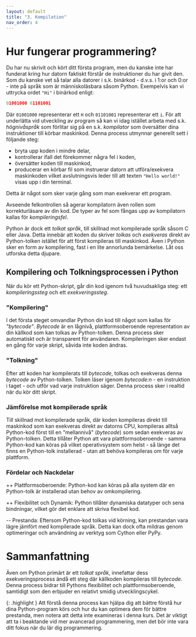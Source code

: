 ```yaml
---
layout: default
title: "3. Kompilation"
nav_order: 4
---
```


# Hur fungerar programmering?
Du har nu skrivit och kört ditt första program, men du kanske inte har funderat kring hur datorn faktiskt förstår de instruktioner du har givit den. Som du kanske vet så talar alla datorer i s.k. binärkod - d.v.s. i 1:or och 0:or - inte på språk som är människoläsbara såsom Python. Exempelvis kan vi uttrycka ordet `"Hi"` i binärkod enligt:

```python
01001000 01101001
```
Där `01001000` representerar ett `H` och `01101001` representerar ett `i`. För att underlätta vid utveckling av program så kan vi idag istället arbeta med s.k. _högnivåspråk_ som förlitar sig på en s.k. _kompilator_ som översätter dina instruktioner till körbar maskinkod. Denna process utmynnar generellt sett i följande steg:
* bryta upp koden i mindre delar, 
* kontrollerar ifall det förekommer några fel i koden, 
* översätter koden till maskinkod, 
* producerar en körbar fil som instruerar datorn att utföra/exekvera maskinkoden vilket avslutningsvis leder till att texten `"Hello world!"` visas upp i din terminal.

Detta är något som sker varje gång som man exekverar ett program.

Avseende felkontrollen så agerar kompilatorn även rollen som korrekturläsare av din kod. De typer av fel som fångas upp av kompilatorn kallas för _kompileringsfel_.

Python är dock ett _tolkat språk_, till skillnad mot kompilerade språk såsom C eller Java. Detta innebär att koden du skriver _tolkas_ och _exekveras_ direkt av Python-tolken istället för att först kompileras till maskinkod. Även i Python sker en form av kompilering, fast i en lite annorlunda bemärkelse. Låt oss utforska detta djupare.

## Kompilering och Tolkningsprocessen i Python
När du kör ett Python-skript, går din kod igenom två huvudsakliga steg: ett _kompileringssteg_ och ett _exekveringssteg_.

### "Kompilering"
I det första steget omvandlar Python din kod till något som kallas för _"bytecode"_. _Bytecode_ är en lågnivå, plattformsoberoende representation av din källkod som kan tolkas av Python-tolken. Denna process sker automatiskt och är transparent för användaren. Kompileringen sker endast en gång för varje skript, såvida inte koden ändras.

### "Tolkning"
Efter att koden har kompilerats till _bytecode_, tolkas och exekveras denna _bytecode_ av Python-tolken. Tolken läser igenom _bytecode:n_ - en instruktion i taget - och utför vad varje instruktion säger. Denna process sker i realtid när du kör ditt skript.

### Jämförelse mot kompilerade språk
Till skillnad mot kompilerade språk, där koden kompileras direkt till maskinkod som kan exekveras direkt av datorns CPU, kompileras alltså Python-kod först till en "mellannivå" (_bytecode_) som sedan exekveras av Python-tolken. Detta tillåter Python att vara plattformsoberoende - samma Python-kod kan köras på vilket operativsystem som helst - så länge det finns en Python-tolk installerad - utan att behöva kompileras om för varje plattform.

### Fördelar och Nackdelar
++ Plattformsoberoende: Python-kod kan köras på alla system där en Python-tolk är installerad utan behov av omkompilering.

++ Flexibilitet och Dynamik: Python tillåter dynamiska datatyper och sena bindningar, vilket gör det enklare att skriva flexibel kod.

-- Prestanda: Eftersom Python-kod tolkas vid körning, kan prestandan vara lägre jämfört med kompilerade språk. Detta kan dock ofta mildras genom optimeringar och användning av verktyg som Cython eller PyPy.

# Sammanfattning
Även om Python primärt är ett _tolkat språk_, innefattar dess exekveringsprocess ändå ett steg där källkoden kompileras till _bytecode_. Denna process bidrar till Pythons flexibilitet och plattformsoberoende, samtidigt som den erbjuder en relativt smidig utvecklingscykel. 

{: .highlight }
Att förstå denna process kan hjälpa dig att bättre förstå hur dina Python-program körs och hur du kan optimera dem för bättre prestanda, men notera att detta inte examineras i denna kurs. Det är viktigt att ta i beaktande vid mer avancerad programmering, men det bör inte vara ditt fokus när du lär dig programmering.